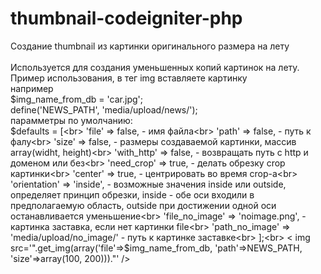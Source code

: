 thumbnail-codeigniter-php
=========================

Создание thumbnail из картинки оригинального размера на лету<br>
<br>
Используется для создания уменьшенных копий картинок на лету. <br>
Пример использования, в тег img вставляете картинку <br>
например <br>
$img_name_from_db = 'car.jpg'; <br>
define('NEWS_PATH', 'media/upload/news/');<br>
парамметры по умолчанию:<br>
$defaults = [<br>
                'file' => false, - имя файла<br>
                'path' => false, - путь к фалу<br>
        'size' => false, - размеры создаваемой картинки, массив array(widht, height)<br>
        'with_http' => false, - возвращать путь с http и доменом или без<br>
        'need_crop' => true, - делать обрезку crop картинки<br>
        'center' => true, - центрировать во время crop-a<br>
        'orientation' => 'inside', - возможные значения inside или outside, определяет принцип обрезки, inside - обе оси                                        входили в предполагаемую область, outside при достижении одной оси останавливается                                         уменьшение<br>
        'file_no_image' => 'noimage.png', - картинка заставка, если нет картинки file<br>
        'path_no_image' => 'media/upload/no_image/' - путь к картинке заставке<br>
    ];<br>
< img src='".get_img(array('file'=>$img_name_from_db, 'path'=>NEWS_PATH, 'size'=>array(100, 200)))."' />

